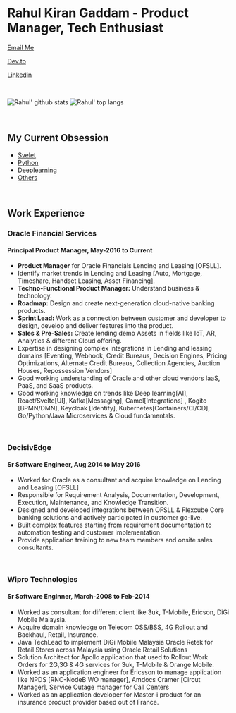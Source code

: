 # Rahul Kiran Gaddam - Product Manager, Tech Enthusiast
<p><a href="mailto:gaddam.rahul@gmail.com">Email Me</a></p>
<p><a href="https://dev.to/rahgadda">Dev.to</a></p>
<p><a href="https://www.linkedin.com/in/rahul-gaddam-662375aa/">Linkedin</a></p> <br/>

![Rahul' github stats](https://github-readme-stats.vercel.app/api?username=rahgadda&show_icons=true&title_color=fff&icon_color=79ff97&text_color=9f9f9f&bg_color=151515&count_private=true&include_all_commits=true&layout=compact)
![Rahul' top langs](https://github-readme-stats.vercel.app/api/top-langs?username=rahgadda&show_icons=true&title_color=fff&icon_color=79ff97&text_color=9f9f9f&bg_color=151515&hide=swift,scss&langs_count=10&layout=compact) 

<br/>

## My Current Obsession
- [Svelet](https://github.com/rahgadda/Svelte)
- [Python](https://github.com/rahgadda/Python)
- [Deeplearning](https://github.com/rahgadda/Deeplearning)
- [Others](https://github.com/rahgadda?tab=repositories)

<br/>

## Work Experience

### Oracle Financial Services
#### Principal Product Manager, May-2016 to Current
- **Product Manager** for Oracle Financials Lending and Leasing [OFSLL].
- Identify market trends in Lending and Leasing [Auto, Mortgage, Timeshare, Handset Leasing, Asset Financing].
- **Techno-Functional Product Manager:** Understand business & technology. 
- **Roadmap:** Design and create next-generation cloud-native banking products.
- **Sprint Lead:** Work as a connection between customer and developer to design, develop and deliver features into the product.
- **Sales & Pre-Sales:** Create lending demo Assets in fields like IoT, AR, Analytics & different Cloud offering.
- Expertise in designing complex integrations in Lending and leasing domains [Eventing, Webhook, Credit Bureaus, Decision Engines, Pricing Optimizations, Alternate Credit Bureaus, Collection Agencies, Auction Houses, Repossession Vendors]
- Good working understanding of Oracle and other cloud vendors IaaS, PaaS, and SaaS products.
- Good working knowledge on trends like Deep learning[AI], React/Svelte[UI], Kafka[Messaging], Camel[Integrations] , Kogito [BPMN/DMN], Keycloak [Identify], Kubernetes[Containers/CI/CD], Go/Python/Java Microservices & Cloud fundamentals. 

<br/>

### DecisivEdge
#### Sr Software Engineer, Aug 2014 to May 2016
- Worked for Oracle as a consultant and acquire knowledge on Lending and Leasing [OFSLL]
- Responsible for Requirement Analysis, Documentation, Development, Execution, Maintenance, and Knowledge Transition.
- Designed and developed integrations between OFSLL & Flexcube Core banking solutions and actively participated in customer go-live.
- Built complex features starting from requirement documentation to automation testing and customer implementation.
- Provide application training to new team members and onsite sales consultants.

<br/>

### Wipro Technologies
#### Sr Software Enginner, March-2008 to Feb-2014
- Worked as consultant for different client like 3uk, T-Mobile, Ericson,  DiGi Mobile Malaysia.
- Acquire domain knowledge on Telecom OSS/BSS, 4G Rollout and Backhaul, Retail, Insurance.
- Java TechLead to implement DiGi Mobile Malaysia Oracle Retek for Retail Stores across Malaysia using Oracle Retail Solutions
- Solution Architect for Apollo application that used to Rollout Work Orders for 2G,3G & 4G services for 3uk, T-Mobile & Orange Mobile.
- Worked as an application engineer for Ericsson to manage application like NPDS [RNC-NodeB WO manager], Amdocs Cramer [Circut Manager], Service Outage manager for Call Centers
- Worked as an application developer for Master-i product for an insurance product provider based out of France.
